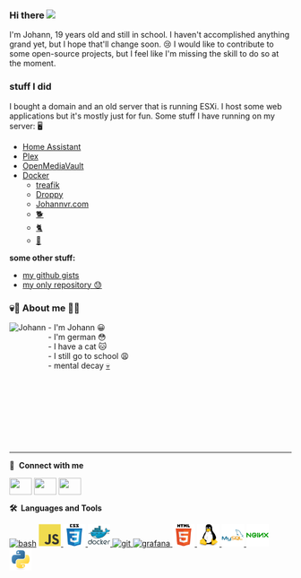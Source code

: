### Hi there <a href=""><img src="https://media.giphy.com/media/hvRJCLFzcasrR4ia7z/giphy.gif" width="25px"></a>
I'm Johann, 19 years old and still in school. I haven't accomplished anything grand yet, but I hope that'll change soon. 😢
I would like to contribute to some open-source projects, but I feel like I'm missing the skill to do so at the moment.

### stuff I did

I bought a domain and an old server that is running ESXi. I host some web applications but it's mostly just for fun.
Some stuff I have running on my server: 🖥

- [Home Assistant](https://www.home-assistant.io/)
- [Plex](https://www.plex.tv/)
- [OpenMediaVault](https://www.openmediavault.org/)
- [Docker](https://www.docker.com/)
  - [treafik](https://traefik.io/)
  - [Droppy](https://github.com/droppyjs/droppy)
  - [Johannvr.com](https://johannvr.com)
  - [🐕](https://dog.johannvr.com)
  - [🐈](https://cat.johannvr.com)
  - [🧱](https://rock.johannvr.com)

<b>some other stuff:</b>
- [my github gists](https://gist.github.com/JohannVR)
- [my only repository 😓](https://github.com/JohannVR/GoogleSheetsMovieRating)


### 💀🗿 About me 🗿💀

<img src="https://i.imgur.com/UBqLTug.png" alt="Johann" height="200" align="left">

&nbsp;- I'm Johann 😀 <br>
&nbsp;- I'm german 😳 <br>
&nbsp;- I have a cat 🐱 <br>
&nbsp;- I still go to school 😩 <br>
&nbsp;- mental decay [💀](https://ill.johannvr.com)

<br clear="left"/>
<br clear="left"/>


---

🔗 &nbsp;**Connect with me**
<p align="left">
<a href="https://twitter.com/Johann_VR" target="blank"><img align="center" src="https://www.svgrepo.com/show/183608/twitter.svg" height="30" width="40" /></a>
<a href="https://stackoverflow.com/users/18163112/johann" target="blank"><img align="center" src="https://www.svgrepo.com/show/354386/stackoverflow-icon.svg" height="30" width="40" /></a>
<a href="https://www.reddit.com/user/Johann_VR" target="blank"><img align="center" src="https://www.svgrepo.com/show/349489/reddit.svg" height="30" width="40" /></a>

<br>


<b>🛠️&nbsp;&nbsp;Languages&nbsp;and&nbsp;Tools</b>
<br/>
<p align="left"></a> <a href="https://www.gnu.org/software/bash/" target="_blank"> <img src="https://www.vectorlogo.zone/logos/gnu_bash/gnu_bash-icon.svg" alt="bash" width="40" height="40"/></a> <a href="https://developer.mozilla.org/en-US/docs/Web/JavaScript" target="_blank"> <img src="https://raw.githubusercontent.com/devicons/devicon/master/icons/javascript/javascript-original.svg" alt="javascript" width="40" height="40"/> </a><a href="https://www.w3schools.com/css/" target="_blank"> <img src="https://raw.githubusercontent.com/devicons/devicon/master/icons/css3/css3-original-wordmark.svg" alt="css3" width="40" height="40"/> </a> <a href="https://www.docker.com/" target="_blank"> <img src="https://raw.githubusercontent.com/devicons/devicon/master/icons/docker/docker-original-wordmark.svg" alt="docker" width="40" height="40"/> </a> <a href="https://git-scm.com/" target="_blank"> <img src="https://www.vectorlogo.zone/logos/git-scm/git-scm-icon.svg" alt="git" width="40" height="40"/> </a> <a href="https://grafana.com" target="_blank"> <img src="https://www.vectorlogo.zone/logos/grafana/grafana-icon.svg" alt="grafana" width="40" height="40"/> </a> <a href="https://www.w3.org/html/" target="_blank"> <img src="https://raw.githubusercontent.com/devicons/devicon/master/icons/html5/html5-original-wordmark.svg" alt="html5" width="40" height="40"/> </a> <a href="https://www.linux.org/" target="_blank"> <img src="https://raw.githubusercontent.com/devicons/devicon/master/icons/linux/linux-original.svg" alt="linux" width="40" height="40"/> </a> <a href="https://www.mysql.com/" target="_blank"> <img src="https://raw.githubusercontent.com/devicons/devicon/master/icons/mysql/mysql-original-wordmark.svg" alt="mysql" width="40" height="40"/> </a> <a href="https://www.nginx.com" target="_blank"> <img src="https://raw.githubusercontent.com/devicons/devicon/master/icons/nginx/nginx-original.svg" alt="nginx" width="40" height="40"/> </a> <a href="https://www.python.org" target="_blank"> <img src="https://raw.githubusercontent.com/devicons/devicon/master/icons/python/python-original.svg" alt="python" width="40" height="40"/> </a> </p>



<!--
**JohannVR/JohannVR** is a ✨ _special_ ✨ repository because its `README.md` (this file) appears on your GitHub profile.

Here are some ideas to get you started:

- 🔭 I’m currently working on ...
- 🌱 I’m currently learning ...
- 👯 I’m looking to collaborate on ...
- 🤔 I’m looking for help with ...
- 💬 Ask me about ...
- 📫 How to reach me: ...
- 😄 Pronouns: ...
- ⚡ Fun fact: ...
-->
